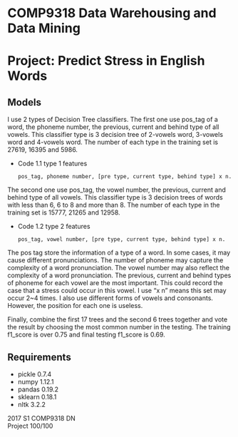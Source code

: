 # COMP9318 Data Warehousing and Data Mining

Project: Predict Stress in English Words   
=====

Models
-----
I use 2 types of Decision Tree classifiers. The first one use pos_tag of a word, the phoneme number, the previous, current and behind type of all vowels. This classifier type is 3 decision tree of 2-vowels word, 3-vowels word and 4-vowels word. The number of each type in the training set is 27619, 16395 and 5986.  

* Code 1.1 type 1 features
  ```
  pos_tag, phoneme number, [pre type, current type, behind type] x n.
  ```

The second one use pos_tag, the vowel number, the previous, current and behind type of all vowels. This classifier type is 3 decision trees of words with less than 6, 6 to 8 and more than 8. The number of each type in the training set is 15777, 21265 and 12958.   

* Code 1.2 type 2 features  
  ```
  pos_tag, vowel number, [pre type, current type, behind type] x n.
  ```

The pos tag store the information of a type of a word. In some cases, it may cause different pronunciations. The number of phoneme may capture the complexity of a word pronunciation. The vowel number may also reflect the complexity of a word pronunciation. The previous, current and behind types of phoneme for each vowel are the most important. This could record the case that a stress could occur in this vowel. I use “x n” means this set may occur 2~4 times. I also use different forms of vowels and consonants. However, the position for each one is useless.   

Finally, combine the first 17 trees and the second 6 trees together and vote the result by choosing the most common number in the testing.  The training f1_score is over 0.75 and final testing f1_score is 0.69.  

Requirements  
-----
* pickle 0.7.4  
* numpy 1.12.1  
* pandas 0.19.2   
* sklearn 0.18.1  
* nltk 3.2.2  

2017 S1 COMP9318 DN   
Project 100/100   
